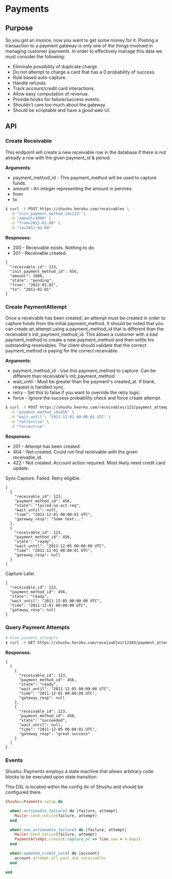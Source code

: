 # Payments

## Purpose

So you got an invoice, now you want to get some money for it.
Posting a transaction to a payment gateway is only one of the things involved in
managing customer payments. In order to effectively manage this data we must
consider the following:

* Eliminate possibility of duplicate charge.
* Do not attempt to charge a card that has a 0 probability of success.
* Rule based auto-capture.
* Handle refunds.
* Track account/credit card interactions.
* Allow easy computation of revenue.
* Provide hooks for failure/success events.
* Shouldn't care too much about the gateway.
* Should be scriptable and have a good web UI.

## API

### Create Receivable

This endpoint will create a new receivable row in the database if there is not already a
row with the given payment_id & period.

**Arguments:**

* payment_method_id   - This payment_method will be used to capture funds.
* amount              - An integer representing the amount in pennies.
* from
* to

```bash
$ curl -X POST https://shushu.heroku.com/receivables \
  -d "init_payment_method_id=123" \
  -d "amount=1000" \
  -d "from=2012-01-00" \
  -d "to=2012-02-00"
```

**Respnoses:**

* 200 - Receivable exists. Nothing to do.
* 201 - Receivable created.

```
{
  "receivable_id": 123,
  "init_payment_method_id": 456,
  "amount": 1000,
  "state": "pending",
  "from": "2012-01-01",
  "to": "2012-02-01"
}
```

### Create PaymentAttempt

Once a receivable has been created, an attempt must be created in order to capture
funds from the initial payment_method. It should be noted that you can create an
attempt using a payment_method_id that is different than the receivable's
init_payment_method_id. This allows a customer with a bad payment_method to
create a new payment_method and then settle his outstanding receivables. The
client should validate that the correct payment_method is paying for the correct
receivable.

**Arguments:**

* payment_method_id - Use this payment_method to capture. Can be different than receivable's init_payment_method
* wait_until - Must be greater than the payment's created_at. If blank, request is handled sync.
* retry - Set this to false if you want to override the retry logic.
* force - Ignore the success probability check and force create attempt.

```bash
$ curl -X POST https://shushu.heorku.com/receivables/123/payment_attempts \
  -d "payment_method_id=456" \
  -d "wait_until": "2011-12-01 00:00:01 UTC" \
  -d "retry=true" \
  -d "force=true"
```

**Responses:**

* 201 - Attempt has been created.
* 404 - Not created. Could not find receivable with the given receivable_id.
* 422 - Not created. Account action required. Most likely need credit card update.

Sync Capture. Failed. Retry eligible.

```
[
  {
    "receivable_id": 123,
    "payment_method_id": 456,
    "state": "failed-no-act-req",
    "wait_until": null,
    "time": "2011-12-01 00:00:01 UTC",
    "gateway_resp": "Some text..."
  },
  {
    "receivable_id": 123,
    "payment_method_id": 456,
    "state": "ready",
    "wait_until": "2011-12-05 00:00:00 UTC",
    "time": "2011-12-01 00:00:01 UTC",
    "gateway_resp": null
  }
]
```

Capture Later.

```
{
  "receivable_id": 123,
  "payment_method_id": 456,
  "state": "ready",
  "wait_until": "2011-12-05 00:00:00 UTC",
  "time": "2011-12-01 00:00:00 UTC",
  "gateway_resp": null
}
```

### Query Payment Attempts

```bash
# View payment_attempts
$ curl -X GET https://shushu.heroku.com/receivables/12345/payment_attempts
```

**Responses:**

```
{
  [
    {
      "receivable_id": 123,
      "payment_method_id": 456,
      "state": "ready",
      "wait_until": "2011-12-05 00:00:00 UTC",
      "time": "2011-12-01 00:00:00 UTC",
      "gateway_resp": null
    },
    {
      "receivable_id": 123,
      "payment_method_id": 456,
      "state": "succeeded",
      "wait_until": null,
      "time": "2011-12-05 00:00:01 UTC",
      "gateway_resp": "great success"
    }
  ]
}
```


### Events

Shushu::Payments employs a state machine that allows arbitrary code blocks to be
executed upon state transition.

This DSL is located within the config dir of Shushu and should be configured
there.

```ruby
Shushu::Payments.setup do

  when(:actionable_failure) do |failure, attempt|
    Mailer.send_notice(failure, attempt)
  end

  when(:non_actionable_failure) do |failure, attempt|
    Mailer.send_notice(failure, attempt)
    PaymentAttempt.create(:capture_at => Time.now + 4.days)
  end

  when(:updated_credit_card) do |account|
    account.attempt_all_past_due_receivables
  end

end
```
